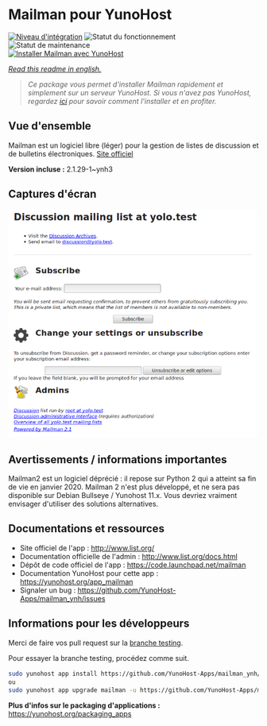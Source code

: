 <!--
N.B.: This README was automatically generated by https://github.com/YunoHost/apps/tree/master/tools/README-generator
It shall NOT be edited by hand.
-->

# Mailman pour YunoHost

[![Niveau d'intégration](https://dash.yunohost.org/integration/mailman.svg)](https://dash.yunohost.org/appci/app/mailman) ![Statut du fonctionnement](https://ci-apps.yunohost.org/ci/badges/mailman.status.svg) ![Statut de maintenance](https://ci-apps.yunohost.org/ci/badges/mailman.maintain.svg)  
[![Installer Mailman avec YunoHost](https://install-app.yunohost.org/install-with-yunohost.svg)](https://install-app.yunohost.org/?app=mailman)

*[Read this readme in english.](./README.md)*

> *Ce package vous permet d'installer Mailman rapidement et simplement sur un serveur YunoHost.
Si vous n'avez pas YunoHost, regardez [ici](https://yunohost.org/#/install) pour savoir comment l'installer et en profiter.*

## Vue d'ensemble

Mailman est un logiciel libre (léger) pour la gestion de listes de discussion et de bulletins électroniques. [Site officiel](http://www.list.org/)


**Version incluse :** 2.1.29-1~ynh3

## Captures d'écran

![Capture d'écran de Mailman](./doc/screenshots/screenshot.png)

## Avertissements / informations importantes

Mailman2 est un logiciel déprécié : il repose sur Python 2 qui a atteint sa fin de vie en janvier 2020. Mailman 2 n'est plus développé, et ne sera pas disponible sur Debian Bullseye / Yunohost 11.x. Vous devriez vraiment envisager d'utiliser des solutions alternatives.
## Documentations et ressources

* Site officiel de l'app : <http://www.list.org/>
* Documentation officielle de l'admin : <http://www.list.org/docs.html>
* Dépôt de code officiel de l'app : <https://code.launchpad.net/mailman>
* Documentation YunoHost pour cette app : <https://yunohost.org/app_mailman>
* Signaler un bug : <https://github.com/YunoHost-Apps/mailman_ynh/issues>

## Informations pour les développeurs

Merci de faire vos pull request sur la [branche testing](https://github.com/YunoHost-Apps/mailman_ynh/tree/testing).

Pour essayer la branche testing, procédez comme suit.

``` bash
sudo yunohost app install https://github.com/YunoHost-Apps/mailman_ynh/tree/testing --debug
ou
sudo yunohost app upgrade mailman -u https://github.com/YunoHost-Apps/mailman_ynh/tree/testing --debug
```

**Plus d'infos sur le packaging d'applications :** <https://yunohost.org/packaging_apps>
